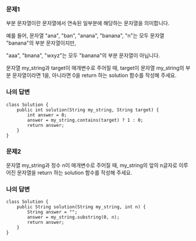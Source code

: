 ### 문제1
부분 문자열이란 문자열에서 연속된 일부분에 해당하는 문자열을 의미합니다. 

예를 들어, 문자열 "ana", "ban", "anana", "banana", "n"는 모두 문자열 "banana"의 부분 문자열이지만, 

"aaa", "bnana", "wxyz"는 모두 "banana"의 부분 문자열이 아닙니다.

문자열 my_string과 target이 매개변수로 주어질 때, target이 문자열 my_string의 부분 문자열이라면 1을, 아니라면 0을 return 하는 solution 함수를 작성해 주세요.

### 나의 답변
```
class Solution {
    public int solution(String my_string, String target) {
        int answer = 0;
        answer = my_string.contains(target) ? 1 : 0;
        return answer;
    }
}
```

### 문제2
문자열 my_string과 정수 n이 매개변수로 주어질 때, my_string의 앞의 n글자로 이루어진 문자열을 return 하는 solution 함수를 작성해 주세요.

### 나의 답변
```
class Solution {
    public String solution(String my_string, int n) {
        String answer = "";
        answer = my_string.substring(0, n);
        return answer;
    }
}
```
